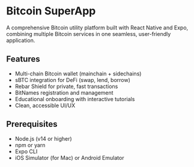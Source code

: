 # Bitcoin SuperApp

A comprehensive Bitcoin utility platform built with React Native and Expo, combining multiple Bitcoin services in one seamless, user-friendly application.

## Features

- Multi-chain Bitcoin wallet (mainchain + sidechains)
- sBTC integration for DeFi (swap, lend, borrow)
- Rebar Shield for private, fast transactions
- BitNames registration and management
- Educational onboarding with interactive tutorials
- Clean, accessible UI/UX

## Prerequisites

- Node.js (v14 or higher)
- npm or yarn
- Expo CLI
- iOS Simulator (for Mac) or Android Emulator


